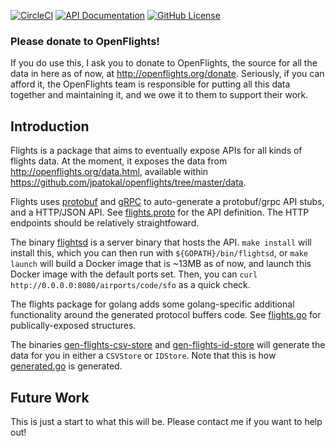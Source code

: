 [![CircleCI](https://circleci.com/gh/peter-edge/go-flights/tree/master.png)](https://circleci.com/gh/peter-edge/go-flights/tree/master)
[![API Documentation](http://img.shields.io/badge/api-Godoc-blue.svg?style=flat-square)](https://godoc.org/go.pedge.io/flights)
[![GitHub License](https://img.shields.io/github/license/peter-edge/go-flights.svg?style=flat-square)](https://github.com/peter-edge/go-flights/blob/master/LICENSE)

### Please donate to OpenFlights!

If you do use this, I ask you to donate to OpenFlights, the source for all the data
in here as of now, at http://openflights.org/donate. Seriously, if you can afford it, the OpenFlights
team is responsible for putting all this data together and maintaining it, and we owe it to them
to support their work.

## Introduction

Flights is a package that aims to eventually expose APIs for all kinds of flights data. At the moment,
it exposes the data from http://openflights.org/data.html, available within https://github.com/jpatokal/openflights/tree/master/data.

Flights uses [protobuf](https://developers.google.com/protocol-buffers/docs/proto3) and [gRPC](http://www.grpc.io) to auto-generate
a protobuf/grpc API stubs, and a HTTP/JSON API. See [flights.proto](flights.proto) for the API definition. The HTTP endpoints
should be relatively straightfoward.

The binary [flightsd](cmd/flightsd) is a server binary that hosts the API. `make install` will install this, which you can
then run with `${GOPATH}/bin/flightsd`, or `make launch` will build a Docker image that is ~13MB as of now, and launch
this Docker image with the default ports set. Then, you can `curl http://0.0.0.0:8080/airports/code/sfo` as a quick check.

The flights package for golang adds some golang-specific additional functionality around the generated protocol buffers code.
See [flights.go](flights.go) for publically-exposed structures.

The binaries [gen-flights-csv-store](cmd/gen-flights-csv-store) and [gen-flights-id-store](gen-flights-id-store) will generate
the data for you in either a `CSVStore` or `IDStore`. Note that this is how [generated.go](generated.go) is generated.

## Future Work

This is just a start to what this will be. Please contact me if you want to help out!
